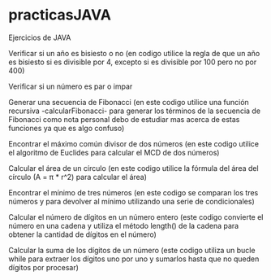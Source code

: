 # practicasJAVA
Ejercicios de JAVA

Verificar si un año es bisiesto o no (en codigo utilice la regla de que un año es bisiesto si es divisible por 4, excepto si es divisible por 100 pero no por 400)

Verificar si un número es par o impar 

Generar una secuencia de Fibonacci (en este codigo utilice una función recursiva -calcularFibonacci- para generar los términos de la secuencia de Fibonacci como nota personal debo de estudiar mas acerca de estas funciones ya que es algo confuso)

Encontrar el máximo común divisor de dos números (en este codigo utilice el algoritmo de Euclides para calcular el MCD de dos números)

Calcular el área de un círculo (en este codigo utilice la fórmula del área del círculo (A = π * r^2) para calcular el área)

Encontrar el mínimo de tres números (en este codigo se comparan los tres números y para devolver al mínimo utilizando una serie de condicionales)

Calcular el número de dígitos en un número entero (este codigo convierte el número en una cadena y utiliza el método length() de la cadena para obtener la cantidad de dígitos en el número)

Calcular la suma de los dígitos de un número (este codigo utiliza un bucle while para extraer los dígitos uno por uno y sumarlos hasta que no queden dígitos por procesar)





